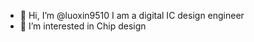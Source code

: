- 👋 Hi, I’m @luoxin9510 I am a digital IC design engineer
- 👀 I’m interested in Chip design

<!---
luoxin9510/luoxin9510 is a ✨ special ✨ repository because its `README.md` (this file) appears on your GitHub profile.
You can click the Preview link to take a look at your changes.
--->
